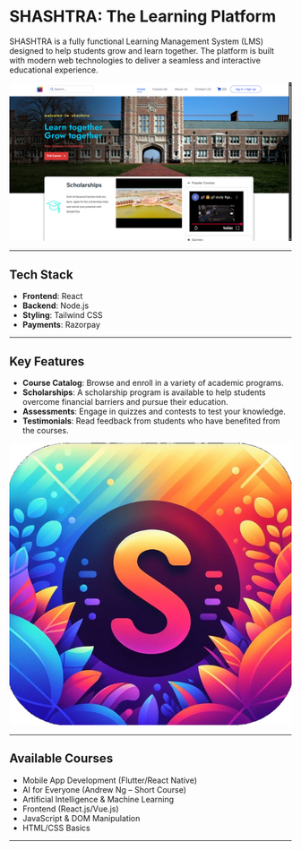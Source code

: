 # SHASHTRA: The Learning Platform

SHASHTRA is a fully functional Learning Management System (LMS) designed to help students grow and learn together. The platform is built with modern web technologies to deliver a seamless and interactive educational experience.


![image alt](https://github.com/rakeshsoniiii/Shashstra.lms/blob/main/Screenshot%20(184).png?raw=true
)

-----


## Tech Stack

* **Frontend**: React
* **Backend**: Node.js
* **Styling**: Tailwind CSS
* **Payments**: Razorpay
----
## Key Features

* **Course Catalog**: Browse and enroll in a variety of academic programs.
* **Scholarships**: A scholarship program is available to help students overcome financial barriers and pursue their education.
* **Assessments**: Engage in quizzes and contests to test your knowledge.
* **Testimonials**: Read feedback from students who have benefited from the courses.

![image alt](https://github.com/rakeshsoniiii/Shashstra.lms/blob/main/SHASHTRA%20icon.jpg?raw=true)

-----
## Available Courses

* Mobile App Development (Flutter/React Native)
* AI for Everyone (Andrew Ng – Short Course)
* Artificial Intelligence & Machine Learning
* Frontend (React.js/Vue.js)
* JavaScript & DOM Manipulation
* HTML/CSS Basics

***
